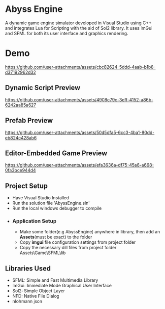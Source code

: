# Abyss Engine
A dynamic game engine simulator developed in Visual Studio using C++ and integrates Lua for Scripting with the aid of Sol2 library. It uses ImGui and SFML for both its user interface and graphics rendering. 

# Demo
https://github.com/user-attachments/assets/cbc82624-5ddd-4aab-b1b8-d37192962d32

## Dynamic Script Preview
https://github.com/user-attachments/assets/4908c79c-3eff-4152-a86b-6242aa85a627

## Prefab Preview
https://github.com/user-attachments/assets/50d5dfa5-6cc3-4ba1-80dd-eb824c428ab6

## Editor-Embedded Game Preview
https://github.com/user-attachments/assets/efa3636a-df75-45a6-a668-0fa3bce944d4

## Project Setup
- Have Visual Studio Installed
- Run the solution file 'AbyssEngine.sln'
- Run the local windows debugger to compile
- ### Application Setup
  - Make some folder(e.g AbyssEngine) anywhere in library, then add an **Assets**(must be exact) to the folder
  - Copy **imgui** file configuration settings from project folder
  - Copy the necessary dill files from project folder Assets\Game\SFML\lib

## Libraries Used
- SFML: Simple and Fast Multimedia Library
- ImGui: Immediate Mode Graphical User Interface
- Sol2: Simple Object Layer
- NFD: Native File Dialog
- nlohmann json

